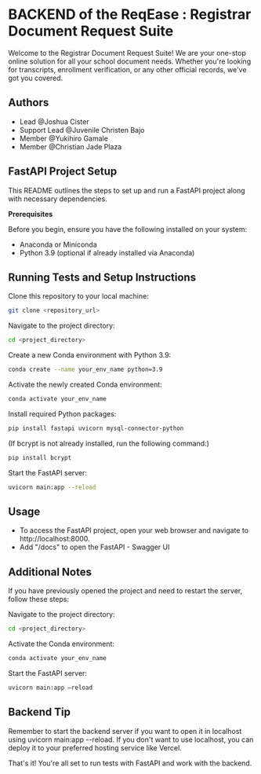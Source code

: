 # BACKEND of the ReqEase : Registrar Document Request Suite

Welcome to the Registrar Document Request Suite! We are your one-stop online solution for all your school document needs. Whether you're looking for transcripts, enrollment verification, or any other official records, we've got you covered. 

## Authors

- Lead @Joshua Cister
- Support Lead @Juvenile Christen Bajo
- Member @Yukihiro Gamale
- Member @Christian Jade Plaza

## FastAPI Project Setup

This README outlines the steps to set up and run a FastAPI project along with necessary dependencies.

**Prerequisites**

Before you begin, ensure you have the following installed on your system:

- Anaconda or Miniconda
- Python 3.9 (optional if already installed via Anaconda)

## Running Tests and Setup Instructions

Clone this repository to your local machine:

```bash
git clone <repository_url> 
```

Navigate to the project directory:

```bash
cd <project_directory> 
```

Create a new Conda environment with Python 3.9:

```bash
conda create --name your_env_name python=3.9 
```

Activate the newly created Conda environment:

```bash
conda activate your_env_name 
```

Install required Python packages:

```bash
pip install fastapi uvicorn mysql-connector-python 
```

(If bcrypt is not already installed, run the following command:)

```bash
pip install bcrypt 
```

Start the FastAPI server:

```bash
uvicorn main:app --reload 
```

## Usage

- To access the FastAPI project, open your web browser and navigate to http://localhost:8000.
- Add "/docs" to open the FastAPI - Swagger UI

## Additional Notes
If you have previously opened the project and need to restart the server, follow these steps:

Navigate to the project directory:

```bash
cd <project_directory>
```

Activate the Conda environment:

```bash
conda activate your_env_name
```

Start the FastAPI server:

```bash
uvicorn main:app –reload
```

## Backend Tip

Remember to start the backend server if you want to open it in localhost using uvicorn main:app --reload. If you don't want to use localhost, you can deploy it to your preferred hosting service like Vercel.

That's it! You're all set to run tests with FastAPI and work with the backend.
